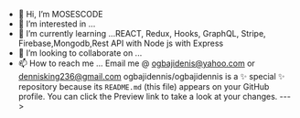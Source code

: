 - 👋 Hi, I’m MOSESCODE
- 👀 I’m interested in ...
- 🌱 I’m currently learning ...REACT, Redux, Hooks, GraphQL, Stripe, Firebase,Mongodb,Rest API with Node js  with Express 
- 💞️ I’m looking to collaborate on ...
- 📫 How to reach me ... Email me @ ogbajidenis@yahoo.com or dennisking236@gmail.com
ogbajidennis/ogbajidennis is a ✨ special ✨ repository because its `README.md` (this file) appears on your GitHub profile.
You can click the Preview link to take a look at your changes.
--->
